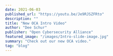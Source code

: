```yaml
---
date: 2021-06-03
published_url: "https://youtu.be/Je9RJSZFRto"
description: ""
title: "New OCA Intro Video"
author: "Dee Schur"
publisher: "Open Cybersecurity Alliance"
featured_image: "/images/Intro-slide-image.jpg"
summary: "Check out our new OCA video."
tag: "blog"
---
```

